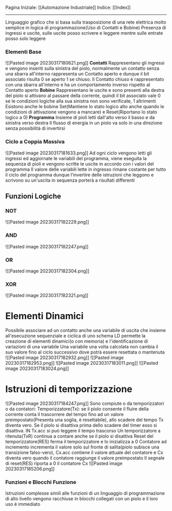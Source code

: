 Pagina Iniziale: [[Automazione Industriale]]
Indice: [[Index]]

---
Linguaggio grafico che si basa sulla trasposizione di una rete elettrica molto semplice in logica di programmazione(Uso di Contatti e Bobine)
Presenza di ingressi e uscite, sulle uscite posso scrivere e leggere mentre sulle entrate posso solo leggere
### Elementi Base
![[Pasted image 20230317180621.png]]
**Contatti**
Rappresentano gli ingressi e vengono inseriti sulla sinistra del piolo, normalmente un contatto senza una sbarra all'interno rappresenta un Contatto aperto e dunque il bit associato risulta 0 se aperto 1 se chiuso. Il Contatto chiuso è rappresentato con una sbarra all'interno e ha un comportamento inverso rispetto al Contatto aperto
**Bobine**
Rappresentano le uscite e sono presenti alla destra del piolo
si attivano al passare della corrente, quindi il bit associato vale 0 se le condizioni logiche alla sua sinistra non sono verificate, 1 altrimenti
Esistono anche le bobine Set(Mantiene lo stato logico alto anche quando le condizioni di attivazione vengono a mancare) e Reset(Riportano lo stato logico a 0)
**Programma**
Insieme di pioli letti dall'alto verso il basso e da sinistra verso destra
Il flusso di energia in un piolo va solo in una direzione senza possibilità di invertirsi
### Ciclo a Coppia Massiva
![[Pasted image 20230317181633.png]]
Ad ogni ciclo vengono letti gli ingressi ed aggiornate le variabili del programma, viene eseguita la sequenza di pioli e vengono scritte le uscite in accordo con i valori del programma
Il valore delle variabili lette in ingresso rimane costante per tutto il ciclo del programma dunque l'invertire delle istruzioni che leggono e scrivono su un'uscita in sequenza porterà a risultati differenti
## Funzioni Logiche
### NOT
![[Pasted image 20230317182229.png]]
### AND
![[Pasted image 20230317182247.png]]
### OR
![[Pasted image 20230317182304.png]]
### XOR
![[Pasted image 20230317182321.png]]
# Elementi Dinamici
Possibile associare ad un contatto anche una variabile di uscita che insieme all'esecuzione sequenziale e ciclica di uno schema LD permette la creazione di elementi dinamici(o con memoria) e l'identificazione di variazioni di una variabile
Una variabile una volta calcolata non cambia il suo valore fino al ciclo successivo dove potrà essere resettata o mantenuta
![[Pasted image 20230317182932.png]]
![[Pasted image 20230317182953.png]]
![[Pasted image 20230317183011.png]]
![[Pasted image 20230317183024.png]]
# Istruzioni di temporizzazione
![[Pasted image 20230317184247.png]]
Sono compiute o da temporizzatori o da contatori:
Temporizzatore(Tx): se il piolo consente il fluire della corrente conta il trascorrere del tempo fino ad un valore preimpostato(Presenta una soglia, è resettabile), allo scadere del tempo Tx diventa vero. Se il piolo si disattiva prima dello scadere del timer esso si disattiva. IN Tx.acc si può leggere il tempo trascorso 
Un temporizzatore a ritenuta(TxR) continua a contare anche se il piolo si disattiva
Reset del temporizzatore(RES) ferma il temporizzatore e lo inizializza a 0
Contatore ad incremento incrementa il valore solo sul fronte di salita(piolo subisce una transizione falso-vero), Cx.acc contiene il valore attuale del contatore e Cx diventa vero quando il contatore raggiunge il valore preimpostato
Il segnale di reset(RES) riporta a 0 il contatore Cx
![[Pasted image 20230317185206.png]]
### Funzioni e Blocchi Funzione
Istruzioni complesse simili alle funzioni di un linguaggio di programmazione di alto livello vengono racchiuse in blocchi collegati con un piolo e il loro uso è immediato
